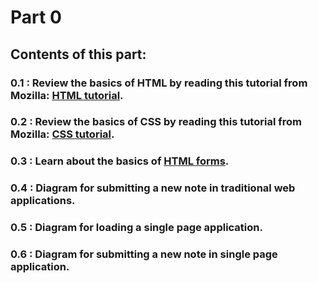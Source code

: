 # Part 0

## Contents of this part:
### 0.1 : Review the basics of HTML by reading this tutorial from Mozilla: [HTML tutorial](https://developer.mozilla.org/en-US/docs/Learn/Getting_started_with_the_web/HTML_basics).
### 0.2 : Review the basics of CSS by reading this tutorial from Mozilla: [CSS tutorial](https://developer.mozilla.org/en-US/docs/Learn/Getting_started_with_the_web/CSS_basics).
### 0.3 : Learn about the basics of [HTML forms](https://developer.mozilla.org/en-US/docs/Learn/Forms/Your_first_form).
### 0.4 : Diagram for submitting a new note in traditional web applications.
### 0.5 : Diagram for loading a single page application.
### 0.6 : Diagram for submitting a new note in single page application.
